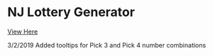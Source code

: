 # NJ Lottery Generator

[View Here](https://jhadev.github.io/lotto/)

3/2/2019 Added tooltips for Pick 3 and Pick 4 number combinations
